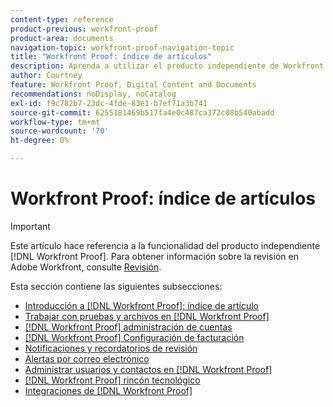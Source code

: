 ```yaml
---
content-type: reference
product-previous: workfront-proof
product-area: documents
navigation-topic: workfront-proof-navigation-topic
title: "Workfront Proof: índice de artículos"
description: Aprenda a utilizar el producto independiente de Workfront Proof.
author: Courtney
feature: Workfront Proof, Digital Content and Documents
recommendations: noDisplay, noCatalog
exl-id: f9c782b7-23dc-4fde-83e1-b7ef71a3b741
source-git-commit: 6255181469b517fa4e0c487ca372c08b540abadd
workflow-type: tm+mt
source-wordcount: '70'
ht-degree: 0%

---
```


# Workfront Proof: índice de artículos

<!-- Audited: 12/2023 -->

>[!IMPORTANT]
>
>Este artículo hace referencia a la funcionalidad del producto independiente [!DNL Workfront Proof]. Para obtener información sobre la revisión en Adobe Workfront, consulte [Revisión](../review-and-approve-work/proofing/proofing.md).

Esta sección contiene las siguientes subsecciones:

* [Introducción a [!DNL Workfront Proof]: índice de artículo](../workfront-proof/wp-getstarted/getting-started-with-workfront-proof.md)
* [Trabajar con pruebas y archivos en [!DNL Workfront Proof]](../workfront-proof/wp-work-proofsfiles/wp-work-proofs-files.md)
* [[!DNL Workfront Proof] administración de cuentas](../workfront-proof/wp-acct-admin/wp-account-admin.md)
* [[!DNL Workfront Proof] Configuración de facturación](../workfront-proof/wp-billingsettings/wp-billing-settings.md)
* [Notificaciones y recordatorios de revisión](../workfront-proof/wp-emailsntfctns/wp-emails-and-notifications.md)
* [Alertas por correo electrónico](../workfront-proof/wp-emailsntfctns/email-alerts/email-alerts.md)
* [Administrar usuarios y contactos en  [!DNL Workfront Proof]](../workfront-proof/wp-mnguserscontacts/manage-user-contacts.md)
* [[!DNL Workfront Proof] rincón tecnológico](../workfront-proof/wp-tech-corner/tech-corner.md)
* [Integraciones de [!DNL Workfront Proof]](../workfront-proof/wp-integrations/wp-integrations.md)
